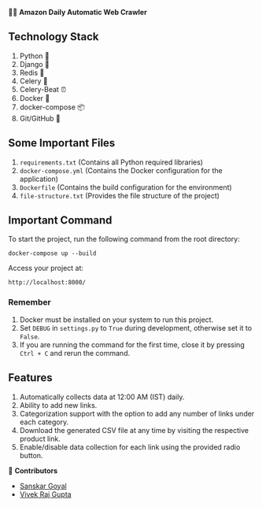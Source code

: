 🔎🚀 **Amazon Daily Automatic Web Crawler**

## Technology Stack
1. Python 🐍
2. Django 🎸
3. Redis 🔄
4. Celery 🌼
5. Celery-Beat ⏰
6. Docker 🐳
7. docker-compose 📦
8. Git/GitHub 🐙

## Some Important Files
1. `requirements.txt` (Contains all Python required libraries)
2. `docker-compose.yml` (Contains the Docker configuration for the application)
3. `Dockerfile` (Contains the build configuration for the environment)
4. `file-structure.txt` (Provides the file structure of the project)

## Important Command
To start the project, run the following command from the root directory:
```
docker-compose up --build
```

Access your project at:
```
http://localhost:8000/
```

### Remember
1. Docker must be installed on your system to run this project.
2. Set `DEBUG` in `settings.py` to `True` during development, otherwise set it to `False`.
3. If you are running the command for the first time, close it by pressing `Ctrl + C` and rerun the command.

## Features
1. Automatically collects data at 12:00 AM (IST) daily.
2. Ability to add new links.
3. Categorization support with the option to add any number of links under each category.
4. Download the generated CSV file at any time by visiting the respective product link.
5. Enable/disable data collection for each link using the provided radio button.

🙌 **Contributors**
- [Sanskar Goyal](https://github.com/Sanskargoyal608)
- [Vivek Raj Gupta](https://github.com/Vivek-raj-gupta-2002)
